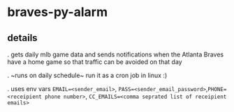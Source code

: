 # braves-py-alarm
## details
. gets daily mlb game data and sends notifications when the Atlanta Braves have a home game so that traffic can be avoided on that day

. ~runs on daily schedule~ run it as a cron job in linux :)

. uses env vars `EMAIL=<sender_email>`, `PASS=<sender_email_password>`,`PHONE=<receipient phone number>`, `CC_EMAILS=<comma seprated list of receipient emails>`
